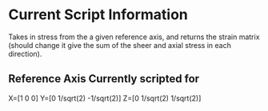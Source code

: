 # Current Script Information

Takes in stress from the a given reference axis, and returns the strain matrix (should change it give the sum of the sheer and axial stress in each direction).

## Reference Axis Currently scripted for

X=[1 0 0] Y=[0 1/sqrt(2) -1/sqrt(2)] Z=[0 1/sqrt(2) 1/sqrt(2)]

<!-- <img src="https://latex.codecogs.com/gif.latex?\left[1 0 0\right] t"/>  
<img src="https://latex.codecogs.com/gif.latex?Y=\left[0 \frac{1}{\sqrt{2}} -\frac{1}{\sqrt{2}}\right] t"/>  
<img src="https://latex.codecogs.com/gif.latex?Z=\left[0 \frac{1}{\sqrt{2}} \frac{1}{\sqrt{2}}\right] t"/>   -->